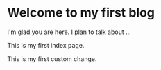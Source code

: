 # Welcome to my first blog

I'm glad you are here. I plan to talk about ...

This is my first index page.

This is my first custom change.
